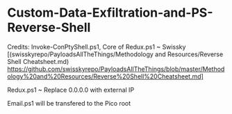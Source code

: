 # Custom-Data-Exfiltration-and-PS-Reverse-Shell

Credits: Invoke-ConPtyShell.ps1, Core of Redux.ps1 ~ Swissky [(swisskyrepo/PayloadsAllTheThings/Methodology and Resources/Reverse Shell Cheatsheet.md) https://github.com/swisskyrepo/PayloadsAllTheThings/blob/master/Methodology%20and%20Resources/Reverse%20Shell%20Cheatsheet.md]

Redux.ps1 ~ Replace 0.0.0.0 with external IP

Email.ps1 will be transfered to the Pico root